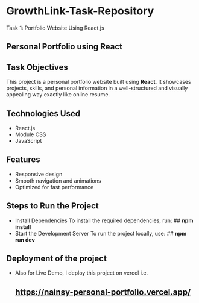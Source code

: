 # GrowthLink-Task-Repository
Task 1: Portfolio Website Using React.js

## Personal Portfolio using React

## Task Objectives
This project is a personal portfolio website built using **React**. It showcases projects, skills, and personal information in a well-structured and visually appealing way exactly like online resume.

## Technologies Used
- React.js
- Module CSS
- JavaScript

## Features
- Responsive design
- Smooth navigation and animations
- Optimized for fast performance

## Steps to Run the Project

- Install Dependencies
To install the required dependencies, run:
         ##  **npm install**
- Start the Development Server
To run the project locally, use:
         ##  **npm run dev**

## Deployment of the project
- Also for Live Demo, I deploy this project on vercel i.e.
  ## **https://nainsy-personal-portfolio.vercel.app/**
  
